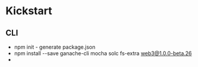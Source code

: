 # Kickstart

## CLI
* npm init - generate package.json
* npm install --save ganache-cli mocha solc fs-extra web3@1.0.0-beta.26
* 
